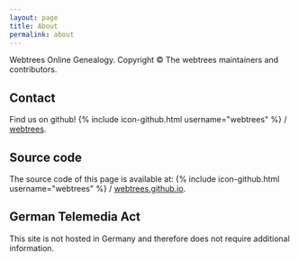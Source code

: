 ```yaml
---
layout: page
title: About
permalink: about
---
```


Webtrees Online Genealogy. Copyright © The webtrees maintainers and contributors.

## Contact

Find us on github!
{% include icon-github.html username="webtrees" %} /
[webtrees](https://github.com/webtrees/webtrees).

## Source code

The source code of this page is available at:
{% include icon-github.html username="webtrees" %} /
[webtrees.github.io](https://github.com/webtrees/webtrees.github.io).


## German Telemedia Act

This site is not hosted in Germany and therefore does not require 
additional information.

